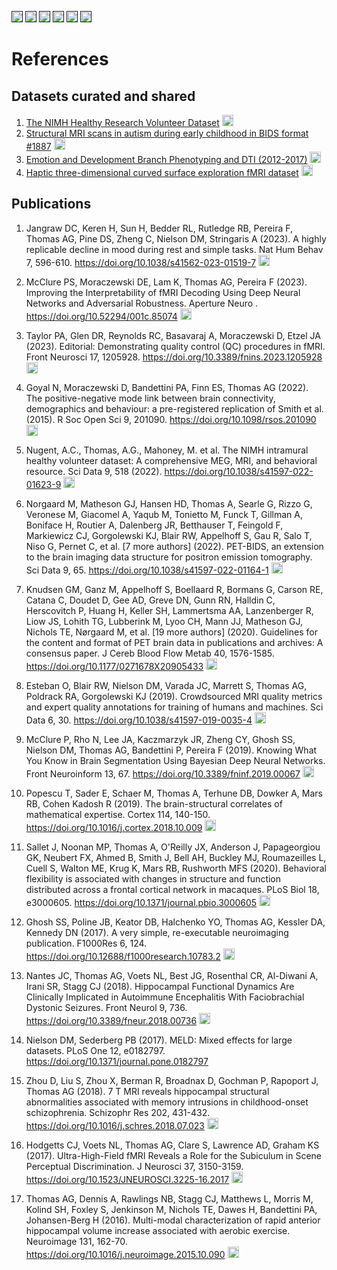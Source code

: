 [<img src="https://img.shields.io/badge/-Article-blue" height="18px" >]()
[<img src="https://img.shields.io/badge/-Preprint-red" height="18px">]()
[<img src="https://img.shields.io/badge/-Dataset-brightgreen" height="18px">]()
[<img src="https://img.shields.io/badge/-Poster-orange" height="18px">]()
[<img src="https://img.shields.io/badge/-Slides-blueviolet" height="18px" >]()
[<img src="https://img.shields.io/badge/-Code-yellow" height="18px" >]()

[//]: # ([<img src="https://img.shields.io/badge/-Twitter%20thread-00acee" height="18px" >]&#40;&#41;)

# References

## Datasets curated and shared
1. [The NIMH Healthy Research Volunteer Dataset](https://openneuro.org/datasets/ds004215) [<img src="https://img.shields.io/badge/-Dataset-brightgreen" height="18px">](https://openneuro.org/datasets/ds004215)
2. [Structural MRI scans in autism during early childhood in BIDS format #1887](https://nda.nih.gov/study.html?id=1887) [<img src="https://img.shields.io/badge/-Dataset-brightgreen" height="18px">](https://nda.nih.gov/study.html?id=1887)
3. [Emotion and Development Branch Phenotyping and DTI (2012-2017)](https://openneuro.org/datasets/ds004605) [<img src="https://img.shields.io/badge/-Dataset-brightgreen" height="18px">](https://openneuro.org/datasets/ds004605)
3. [Haptic three-dimensional curved surface exploration fMRI dataset](https://openneuro.org/datasets/ds003466) [<img src="https://img.shields.io/badge/-Dataset-brightgreen" height="18px">](https://openneuro.org/datasets/ds003466)

## Publications
1. Jangraw DC, Keren H, Sun H, Bedder RL, Rutledge RB, Pereira F, Thomas AG, Pine DS, Zheng C, Nielson DM, Stringaris A (2023). A highly replicable decline in mood during rest and simple tasks. Nat Hum Behav 7, 596-610. https://doi.org/10.1038/s41562-023-01519-7 [<img src="https://img.shields.io/badge/-Article-blue" height="18px" >](https://doi.org/10.1038/s41562-023-01519-7)

3. McClure PS, Moraczewski DE, Lam K, Thomas AG, Pereira F (2023). Improving the Interpretability of fMRI Decoding Using Deep Neural Networks and Adversarial Robustness. Aperture Neuro . https://doi.org/10.52294/001c.85074 [<img src="https://img.shields.io/badge/-Article-blue" height="18px" >](https://doi.org/10.52294/001c.85074)

4. Taylor PA, Glen DR, Reynolds RC, Basavaraj A, Moraczewski D, Etzel JA (2023). Editorial: Demonstrating quality control (QC) procedures in fMRI. Front Neurosci 17, 1205928. https://doi.org/10.3389/fnins.2023.1205928 [<img src="https://img.shields.io/badge/-Article-blue" height="18px" >](https://doi.org/10.3389/fnins.2023.1205928)

5. Goyal N, Moraczewski D, Bandettini PA, Finn ES, Thomas AG (2022). The positive-negative mode link between brain connectivity, demographics and behaviour: a pre-registered replication of Smith et al. (2015). R Soc Open Sci 9, 201090. https://doi.org/10.1098/rsos.201090 [<img src="https://img.shields.io/badge/-Article-blue" height="18px" >](https://doi.org/10.1098/rsos.201090)

6. Nugent, A.C., Thomas, A.G., Mahoney, M. et al. The NIMH intramural healthy volunteer dataset: A comprehensive MEG, MRI, and behavioral resource. Sci Data 9, 518 (2022). https://doi.org/10.1038/s41597-022-01623-9 [<img src="https://img.shields.io/badge/-Article-blue" height="18px" >](https://doi.org/10.1038/s41597-022-01623-9)

7. Norgaard M, Matheson GJ, Hansen HD, Thomas A, Searle G, Rizzo G, Veronese M, Giacomel A, Yaqub M, Tonietto M, Funck T, Gillman A, Boniface H, Routier A, Dalenberg JR, Betthauser T, Feingold F, Markiewicz CJ, Gorgolewski KJ, Blair RW, Appelhoff S, Gau R, Salo T, Niso G, Pernet C, et al. [7 more authors] (2022). PET-BIDS, an extension to the brain imaging data structure for positron emission tomography. Sci Data 9, 65. https://doi.org/10.1038/s41597-022-01164-1 [<img src="https://img.shields.io/badge/-Article-blue" height="18px" >](https://doi.org/10.1038/s41597-022-01164-1)

8. Knudsen GM, Ganz M, Appelhoff S, Boellaard R, Bormans G, Carson RE, Catana C, Doudet D, Gee AD, Greve DN, Gunn RN, Halldin C, Herscovitch P, Huang H, Keller SH, Lammertsma AA, Lanzenberger R, Liow JS, Lohith TG, Lubberink M, Lyoo CH, Mann JJ, Matheson GJ, Nichols TE, Nørgaard M, et al. [19 more authors] (2020). Guidelines for the content and format of PET brain data in publications and archives: A consensus paper. J Cereb Blood Flow Metab 40, 1576-1585. https://doi.org/10.1177/0271678X20905433 [<img src="https://img.shields.io/badge/-Article-blue" height="18px" >](https://doi.org/10.1177/0271678X20905433)

9. Esteban O, Blair RW, Nielson DM, Varada JC, Marrett S, Thomas AG, Poldrack RA, Gorgolewski KJ (2019). Crowdsourced MRI quality metrics and expert quality annotations for training of humans and machines. Sci Data 6, 30. https://doi.org/10.1038/s41597-019-0035-4 [<img src="https://img.shields.io/badge/-Article-blue" height="18px" >](https://doi.org/10.1038/s41597-019-0035-4)

10. McClure P, Rho N, Lee JA, Kaczmarzyk JR, Zheng CY, Ghosh SS, Nielson DM, Thomas AG, Bandettini P, Pereira F (2019). Knowing What You Know in Brain Segmentation Using Bayesian Deep Neural Networks. Front Neuroinform 13, 67. https://doi.org/10.3389/fninf.2019.00067 [<img src="https://img.shields.io/badge/-Article-blue" height="18px" >](https://doi.org/10.3389/fninf.2019.00067)

11. Popescu T, Sader E, Schaer M, Thomas A, Terhune DB, Dowker A, Mars RB, Cohen Kadosh R (2019). The brain-structural correlates of mathematical expertise. Cortex 114, 140-150. https://doi.org/10.1016/j.cortex.2018.10.009 [<img src="https://img.shields.io/badge/-Article-blue" height="18px" >](https://doi.org/10.1016/j.cortex.2018.10.009)

12. Sallet J, Noonan MP, Thomas A, O'Reilly JX, Anderson J, Papageorgiou GK, Neubert FX, Ahmed B, Smith J, Bell AH, Buckley MJ, Roumazeilles L, Cuell S, Walton ME, Krug K, Mars RB, Rushworth MFS (2020). Behavioral flexibility is associated with changes in structure and function distributed across a frontal cortical network in macaques. PLoS Biol 18, e3000605. https://doi.org/10.1371/journal.pbio.3000605 [<img src="https://img.shields.io/badge/-Article-blue" height="18px" >](https://doi.org/10.1371/journal.pbio.3000605)

13. Ghosh SS, Poline JB, Keator DB, Halchenko YO, Thomas AG, Kessler DA, Kennedy DN (2017). A very simple, re-executable neuroimaging publication. F1000Res 6, 124. https://doi.org/10.12688/f1000research.10783.2 [<img src="https://img.shields.io/badge/-Article-blue" height="18px" >](https://doi.org/10.12688/f1000research.10783.2)

14. Nantes JC, Thomas AG, Voets NL, Best JG, Rosenthal CR, Al-Diwani A, Irani SR, Stagg CJ (2018). Hippocampal Functional Dynamics Are Clinically Implicated in Autoimmune Encephalitis With Faciobrachial Dystonic Seizures. Front Neurol 9, 736. https://doi.org/10.3389/fneur.2018.00736 [<img src="https://img.shields.io/badge/-Article-blue" height="18px" >](https://doi.org/10.3389/fneur.2018.00736)

15. Nielson DM, Sederberg PB (2017). MELD: Mixed effects for large datasets. PLoS One 12, e0182797. https://doi.org/10.1371/journal.pone.0182797

16. Zhou D, Liu S, Zhou X, Berman R, Broadnax D, Gochman P, Rapoport J, Thomas AG (2018). 7 T MRI reveals hippocampal structural abnormalities associated with memory intrusions in childhood-onset schizophrenia. Schizophr Res 202, 431-432. https://doi.org/10.1016/j.schres.2018.07.023 [<img src="https://img.shields.io/badge/-Article-blue" height="18px" >](https://doi.org/10.1016/j.schres.2018.07.023)

17. Hodgetts CJ, Voets NL, Thomas AG, Clare S, Lawrence AD, Graham KS (2017). Ultra-High-Field fMRI Reveals a Role for the Subiculum in Scene Perceptual Discrimination. J Neurosci 37, 3150-3159. https://doi.org/10.1523/JNEUROSCI.3225-16.2017 [<img src="https://img.shields.io/badge/-Article-blue" height="18px" >](https://doi.org/10.1523/JNEUROSCI.3225-16.2017)  

18. Thomas AG, Dennis A, Rawlings NB, Stagg CJ, Matthews L, Morris M, Kolind SH, Foxley S, Jenkinson M, Nichols TE, Dawes H, Bandettini PA, Johansen-Berg H (2016). Multi-modal characterization of rapid anterior hippocampal volume increase associated with aerobic exercise. Neuroimage 131, 162-70. https://doi.org/10.1016/j.neuroimage.2015.10.090 [<img src="https://img.shields.io/badge/-Article-blue" height="18px" >](https://doi.org/10.1016/j.neuroimage.2015.10.090)


